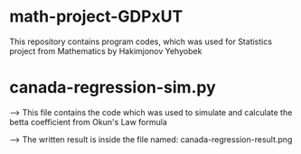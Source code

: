 # math-project-GDPxUT
This repository contains program codes, which was used for Statistics project from Mathematics by Hakimjonov Yehyobek

# canada-regression-sim.py 
  --> This file contains the code which was used to simulate and calculate the betta coefficient from Okun's Law formula 
  
  --> The written result is inside the file named: canada-regression-result.png 
